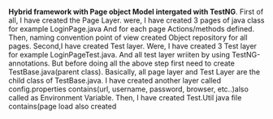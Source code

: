 **Hybrid framework with Page object Model intergated with TestNG**.
First of all, I have created the Page Layer.
were, I have created 3 pages of java class for example LoginPage.java
And for each page Actions/methods defined.
Then, naming convention point of view created Object repository for all pages.
Second,I have created Test layer.
Were, I have created 3 Test layer for example LoginPageTest.java.
And all test layer wriiten by using TestNG-annotations.
But before doing all the above step first need to create TestBase.java(parent class).
Basically, all page layer and Test Layer are the child class of TestBase.java.
I have created another layer called config.properties contains(url, username, password, browser, etc..)also called as Environment Variable.
Then, I have created Test.Util java file contains(page load
also created 
